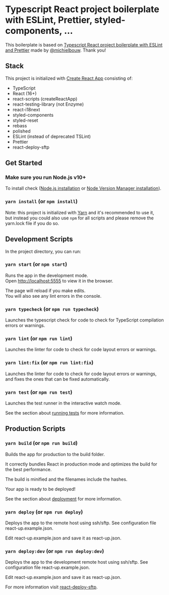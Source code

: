 # Typescript React project boilerplate with ESLint, Prettier, styled-components, ...

This boilerplate is based on [Typescript React project boilerplate with ESLint and Prettier](https://github.com/michielbouw/react-typescript-eslint-prettier-boilerplate) made by [@michielbouw](https://github.com/michielbouw). Thank you!

## Stack

This project is initialized with [Create React App](https://github.com/facebook/create-react-app) consisting of:

- TypeScript
- React (16+)
- react-scripts (createReactApp)
- react-testing-library (not Enzyme)
- react-i18next
- styled-components
- styled-reset
- rebass
- polished
- ESLint (instead of deprecated TSLint)
- Prettier
- react-deploy-sftp

## Get Started

### Make sure you run Node.js v10+

To install check ([Node.js installation](https://nodejs.org/en/) or [Node Version Manager installation](https://github.com/nvm-sh/nvm)).

### `yarn install` (or `npm install`)

Note: this project is initialized with [Yarn]() and it's recommended to use it,<br>
but instead you could also use `npm` for all scripts and please remove the yarn.lock file if you do so.

## Development Scripts

In the project directory, you can run:

### `yarn start` (or `npm start`)

Runs the app in the development mode.<br>Open [http://localhost:5555](http://localhost:5555) to view it in the browser.

The page will reload if you make edits.<br>You will also see any lint errors in the console.

### `yarn typecheck` (or `npm run typecheck`)

Launches the typescript check for code to check for TypeScript compilation errors or warnings.

### `yarn lint` (or `npm run lint`)

Launches the linter for code to check for code layout errors or warnings.

### `yarn lint:fix` (or `npm run lint:fix`)

Launches the linter for code to check for code layout errors or warnings, and fixes the ones that can be fixed automatically.

### `yarn test` (or `npm run test`)

Launches the test runner in the interactive watch mode.

See the section about [running tests](https://facebook.github.io/create-react-app/docs/running-tests) for more information.

## Production Scripts

### `yarn build` (or `npm run build`)

Builds the app for production to the build folder.<br>

It correctly bundles React in production mode and optimizes the build for the best performance.

The build is minified and the filenames include the hashes.<br>

Your app is ready to be deployed!

See the section about [deployment](https://facebook.github.io/create-react-app/docs/deployment) for more information.

### `yarn deploy` (or `npm run deploy`)

Deploys the app to the remote host using ssh/sftp. See configuration file react-up.example.json.

Edit react-up.example.json and save it as react-up.json.

### `yarn deploy:dev` (or `npm run deploy:dev`)

Deploys the app to the development remote host using ssh/sftp. See configuration file react-up.example.json.

Edit react-up.example.json and save it as react-up.json.

For more information visit [react-deploy-sftp](https://github.com/aido179/react-deploy-sftp).

